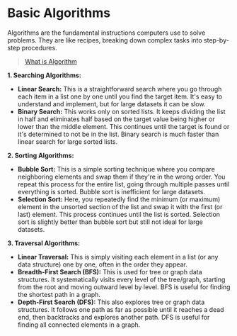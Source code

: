 # Basic Algorithms

Algorithms are the fundamental instructions computers use to solve problems. They are like recipes, breaking down complex tasks into step-by-step procedures.

> [What is Algorithm](../1.IntroductionToAlgorithmsAndProblemSolving)

**1. Searching Algorithms:**

* **Linear Search:** This is a straightforward search where you go through each item in a list one by one until you find the target item. It's easy to understand and implement, but for large datasets it can be slow. 
* **Binary Search:** This works only on sorted lists. It keeps dividing the list in half and eliminates half based on the target value being higher or lower than the middle element. This continues until the target is found or it's determined to not be in the list. Binary search is much faster than linear search for large sorted lists.

**2. Sorting Algorithms:**

* **Bubble Sort:** This is a simple sorting technique where you compare neighboring elements and swap them if they're in the wrong order. You repeat this process for the entire list, going through multiple passes until everything is sorted. Bubble sort is inefficient for large datasets.
* **Selection Sort:** Here, you repeatedly find the minimum (or maximum) element in the unsorted section of the list and swap it with the first (or last) element. This process continues until the list is sorted. Selection sort is slightly better than bubble sort but still not ideal for large datasets.

**3. Traversal Algorithms:**

* **Linear Traversal:** This is simply visiting each element in a list (or any data structure) one by one, often in the order they appear. 
* **Breadth-First Search (BFS):** This is used for tree or graph data structures. It systematically visits every level of the tree/graph, starting from the root and moving outward level by level. BFS is useful for finding the shortest path in a graph.  
* **Depth-First Search (DFS):** This also explores tree or graph data structures. It follows one path as far as possible until it reaches a dead end, then backtracks and explores another path. DFS is useful for finding all connected elements in a graph.


